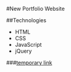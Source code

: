 #New Portfolio Website

##Technologies
 * HTML  
 * CSS  
 * JavaScript
 * jQuery

###[temporary link](www.powerful-shore-67847.herokuapp.com)
